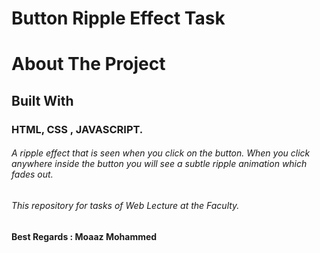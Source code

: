 # Button Ripple Effect Task
# About The Project
## Built With
### HTML, CSS , JAVASCRIPT.
###### A ripple effect that is seen when you click on the button. When you click anywhere inside the button you will see a subtle ripple animation which fades out.
###### This repository for tasks of Web Lecture at the Faculty.
#### Best Regards : Moaaz Mohammed
